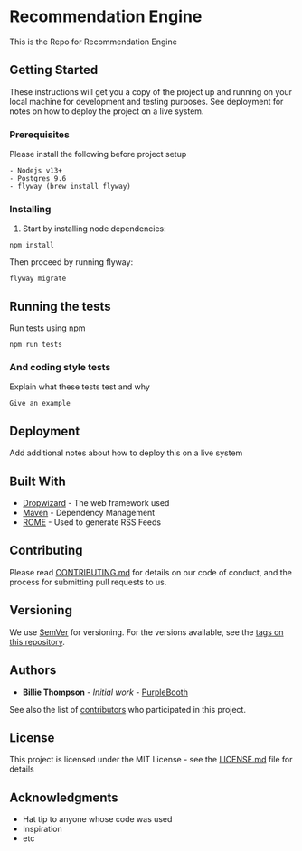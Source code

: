 # Recommendation Engine
This is the Repo for Recommendation Engine

## Getting Started

These instructions will get you a copy of the project up and running on your local machine for development and testing purposes. See deployment for notes on how to deploy the project on a live system.

### Prerequisites

Please install the following before project setup

```
- Nodejs v13+
- Postgres 9.6
- flyway (brew install flyway)
```

### Installing

1. Start by installing node dependencies:
```
npm install
```

Then proceed by running flyway: 
```
flyway migrate
```

## Running the tests
Run tests using npm
```
npm run tests
```

### And coding style tests

Explain what these tests test and why

```
Give an example
```

## Deployment

Add additional notes about how to deploy this on a live system

## Built With

* [Dropwizard](http://www.dropwizard.io/1.0.2/docs/) - The web framework used
* [Maven](https://maven.apache.org/) - Dependency Management
* [ROME](https://rometools.github.io/rome/) - Used to generate RSS Feeds

## Contributing

Please read [CONTRIBUTING.md](https://gist.github.com/PurpleBooth/b24679402957c63ec426) for details on our code of conduct, and the process for submitting pull requests to us.

## Versioning

We use [SemVer](http://semver.org/) for versioning. For the versions available, see the [tags on this repository](https://github.com/your/project/tags). 

## Authors

* **Billie Thompson** - *Initial work* - [PurpleBooth](https://github.com/PurpleBooth)

See also the list of [contributors](https://github.com/your/project/contributors) who participated in this project.

## License

This project is licensed under the MIT License - see the [LICENSE.md](LICENSE.md) file for details

## Acknowledgments

* Hat tip to anyone whose code was used
* Inspiration
* etc
